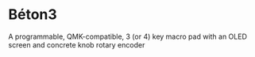 # Béton3
A programmable, QMK-compatible, 3 (or 4) key macro pad with an OLED screen and concrete knob rotary encoder
